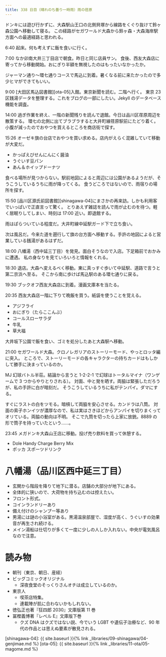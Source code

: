 ```yaml
---
title: 338 日目（晴れのち曇り一時雨）雨の荏原
---
```


ドンキには遊び行かずに、大森駅山王口の北側貝塚から線路をくぐり抜けて鈴ヶ森公園へ移動して寝る。
この経路がセガワールド大森から鈴ヶ森・大森海岸駅方面への最適経路と思われる。

6:40 起床。何も考えずに飯を食いに行く。

7:00 なか卯南大井三丁目店で朝食。昨日と同じ店員サン。
食後、西友大森店に寄ってから移動開始。おにぎり半額を無視したのはもったいなかったか。

ジャーマン通り～環七通りコースで馬込に到着。暑くなる前に来たかったので多少ヒマができてもいい。

9:00 [大田区馬込図書館][ota-05]入館。東京新聞を読む。二階へ行く。
東京 23 区銭湯データを整理する。これをブログの一部にしたい。Jekyll のデータベース機能を調査。

14:00 過ぎ作業を終え、一階の新聞残りを読んで退館。今日は品川区荏原周辺を散策する。
環七の北側に出てブラブラすると大井町線荏原駅前にたどり着く。小腹が減ったのでおやつを買えるところを商店街で探す。

15:26 オーゼキ旗の台店でおやつを買い求める。店内がえらく混雑していて移動が大変だ。
* かっぱえびせんにんにく醤油
* うぐいす豆パン
* あん＆ホイップドーナツ

食べる場所が見つからない。駅前地図によると周辺には公園があるようだが、そうこうしているうちに雨が降ってくる。
食うどころではないので、雨宿りの場所を探す。

15:50 [品川区源氏前図書館][shinagawa-04]にまさかの再来訪。しかも利用客でいっぱいで正直言って驚く。
とりあえず雑誌を読んで雨が止むのを待つ。軽く居眠りしてしまい、時刻は 17:00 近い。即退館する。

雨はぱらついている程度だ。大井町線中延駅ガード下で立ち食い。

次は風呂だ。今来た道を遡行して旗の台方面へ移動する。手許の地図によると営業している銭湯があるはずだ。

18:00 八幡湯（西中延三丁目）を発見。面白そうなので入店。下足箱前でおかみに遭遇。
私の身なりを見ていろいろと情報をくれる。

18:30 退店。大森へ変えるべく移動。東に真っすぐ歩いて中延駅、道路で言うと第二京浜へ至る。
そこから南に歩けば馬込駅のある環七通りに戻る。

19:30 ブックオフ西友大森店に到着。漫画文庫本を当たる。

20:35 西友大森店一階に下りて晩飯を買う。紙袋を使うことを覚える。
* アジフライ
* おにぎり（たらここんぶ）
* コールスローサラダ
* 牛乳
* 草大福

大井坂下公園で飯を食い、ゴミを処分したあと大森駅へ移動。

21:00 セガワールド大森。クロノレガリアのストーリーモード、やっとロッタ編に突入。
ところで、ストーリーモードの各キャラクターの持ちカードはもしかして勝手に決まっているのか。

MJ 幻球バトル半荘。結論から言うと 1-2-2-1 で幻球はトータルマイナ（ワンゲームで 3 つからやりとりされる）。
対面、中と発を晒す。両脇は緊張しただろうが、私の手許に白が暗刻だ。
そうこうしているうちに私がテンパイ。ダマにする。

すぐにラストの白をツモる。暗槓して両脇を安心させる。カンドラは八筒。
対面の索子ホンイツが濃厚なので、私は実はさきほどからアンパイを切りまくってオリている。両脇の動向は不明。
そこで九筒を切ったら上家に放銃。8889 の形で筒子を持っていたという……。

23:45 メガドンキ大森山王店に移動。投げ売り飲料を買って休憩する。
* Dole Handy Charge Berry Mix
* ポッカ スポーツドリンク

# 八幡湯（品川区西中延三丁目）

* 玄関から階段を降りて地下に潜る。店舗の大部分が地下にある。
* 全体的に狭いので、大荷物を持ち込むのは控えたい。
* フロント形式。
* コインランドリーあり
* 備え付けのシャンプー等あり
* 男湯には謎の小浴室がある。黒湯温泉部屋で、湿度が高く、うぐいすの効果音が再生され続ける。
* メイン湯船は仕切りが多くて一度に少しの人しか入れない。中央が電気風呂なので注意。

# 読み物

* 朝刊（東京、朝日、産経）
* ビッグコミックオリジナル
  * 深夜食堂のそっくりさんオチは成立しているのか。
* 東京人
  * 喫茶店特集。
  * 連載陣が肌に合わないかもしれない。
* 徳弘正也著『狂四郎 2030』文庫版第 11 巻
* 冨樫義博著『レベル E』文庫版下巻
  * クズ DNA はクズではない説、今でいう LGBT や遺伝子治療など、90 年代の作品とは思えぬ要素が散見される。

[shinagawa-04]: {{ site.baseurl }}{% link _libraries/09-shinagawa/04-genjimae.md %}
[ota-05]: {{ site.baseurl }}{% link _libraries/11-ota/05-magome.md %}
